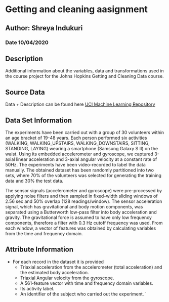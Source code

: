 
# Getting and cleaning aasignment
## Author: Shreya Indukuri
### Date 10/04/2020
## Description
Additional information about the variables, data and transformations used in the course project for the Johns Hopkins Getting and Cleaning Data course.

## Source Data
Data + Description can be found here [UCI Machine Learning Repository](http://archive.ics.uci.edu/ml/datasets/Human+Activity+Recognition+Using+Smartphones)

## Data Set Information
The experiments have been carried out with a group of 30 volunteers within an age bracket of 19-48 years. Each person performed six activities (WALKING, WALKING_UPSTAIRS, WALKING_DOWNSTAIRS, SITTING, STANDING, LAYING) wearing a smartphone (Samsung Galaxy S II) on the waist. Using its embedded accelerometer and gyroscope, we captured 3-axial linear acceleration and 3-axial angular velocity at a constant rate of 50Hz. The experiments have been video-recorded to label the data manually. The obtained dataset has been randomly partitioned into two sets, where 70% of the volunteers was selected for generating the training data and 30% the test data.

The sensor signals (accelerometer and gyroscope) were pre-processed by applying noise filters and then sampled in fixed-width sliding windows of 2.56 sec and 50% overlap (128 readings/window). The sensor acceleration signal, which has gravitational and body motion components, was separated using a Butterworth low-pass filter into body acceleration and gravity. The gravitational force is assumed to have only low frequency components, therefore a filter with 0.3 Hz cutoff frequency was used. From each window, a vector of features was obtained by calculating variables from the time and frequency domain.

## Attribute Information
* For each record in the dataset it is provided
    + Triaxial acceleration from the accelerometer (total acceleration) and the        estimated body acceleration.
    + Triaxial Angular velocity from the gyroscope.
    + A 561-feature vector with time and frequency domain variables.
    + Its activity label.
    + An identifier of the subject who carried out the experiment.
`
